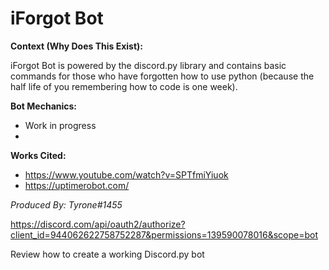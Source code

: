 # iForgot Bot

**Context (Why Does This Exist):**

iForgot Bot is powered by the discord.py library and contains basic commands for those who have forgotten how to use python (because the half life of you remembering how to code is one week).

**Bot Mechanics:**

- Work in progress
-

**Works Cited:**

- https://www.youtube.com/watch?v=SPTfmiYiuok 
- https://uptimerobot.com/

*Produced By: Tyrone#1455*

https://discord.com/api/oauth2/authorize?client_id=944062622758752287&permissions=139590078016&scope=bot

Review how to create a working Discord.py bot

